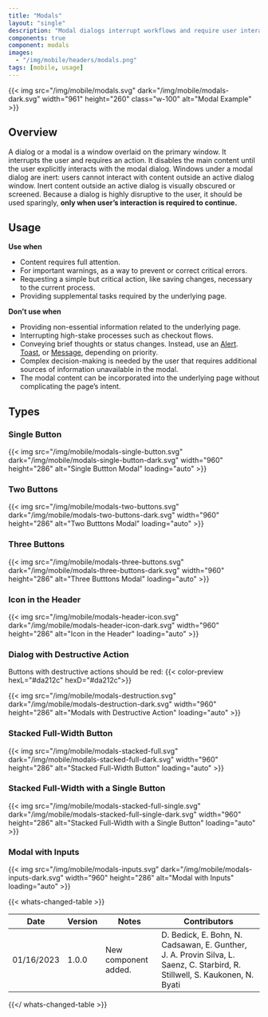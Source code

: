 ```yaml
---
title: "Modals"
layout: "single"
description: "Modal dialogs interrupt workflows and require user interaction."
components: true
component: modals
images:
  - "/img/mobile/headers/modals.png"
tags: [mobile, usage]
---
```


{{< img src="/img/mobile/modals.svg" dark="/img/mobile/modals-dark.svg" width="961" height="260" class="w-100" alt="Modal Example" >}}

## Overview

A dialog or a modal is a window overlaid on the primary window. It interrupts the user and requires an action. It disables the main content until the user explicitly interacts with the modal dialog. Windows under a modal dialog are inert: users cannot interact with content outside an active dialog window. Inert content outside an active dialog is visually obscured or screened. Because a dialog is highly disruptive to the user, it should be used sparingly, **only when user’s interaction is required to continue.**

## Usage

**Use when**

- Content requires full attention.
- For important warnings, as a way to prevent or correct critical errors.
- Requesting a simple but critical action, like saving changes, necessary to the current process.
- Providing supplemental tasks required by the underlying page.

**Don’t use when**

- Providing non-essential information related to the underlying page.
- Interrupting high-stake processes such as checkout flows.
- Conveying brief thoughts or status changes. Instead, use an [Alert](/components/mobile/alerts/). [Toast](/components/mobile/toasts/), or [Message](/components/mobile/messages/), depending on priority.
- Complex decision-making is needed by the user that requires additional sources of information unavailable in the modal.
- The modal content can be incorporated into the underlying page without complicating the page’s intent.

## Types

### Single Button

{{< img src="/img/mobile/modals-single-button.svg" dark="/img/mobile/modals-single-button-dark.svg" width="960" height="286" alt="Single Buttton Modal" loading="auto" >}}

### Two Buttons

{{< img src="/img/mobile/modals-two-buttons.svg" dark="/img/mobile/modals-two-buttons-dark.svg" width="960" height="286" alt="Two Butttons Modal" loading="auto" >}}

### Three Buttons

{{< img src="/img/mobile/modals-three-buttons.svg" dark="/img/mobile/modals-three-buttons-dark.svg" width="960" height="286" alt="Three Butttons Modal" loading="auto" >}}

### Icon in the Header

{{< img src="/img/mobile/modals-header-icon.svg" dark="/img/mobile/modals-header-icon-dark.svg" width="960" height="286" alt="Icon in the Header" loading="auto" >}}

### Dialog with Destructive Action

Buttons with destructive actions should be red: {{< color-preview hexL="#da212c" hexD="#da212c">}}

{{< img src="/img/mobile/modals-destruction.svg" dark="/img/mobile/modals-destruction-dark.svg" width="960" height="286" alt="Modals with Destructive Action" loading="auto" >}}

### Stacked Full-Width Button

{{< img src="/img/mobile/modals-stacked-full.svg" dark="/img/mobile/modals-stacked-full-dark.svg" width="960" height="286" alt="Stacked Full-Width Button" loading="auto" >}}

### Stacked Full-Width with a Single Button

{{< img src="/img/mobile/modals-stacked-full-single.svg" dark="/img/mobile/modals-stacked-full-single-dark.svg" width="960" height="286" alt="Stacked Full-Width with a Single Button" loading="auto" >}}

### Modal with Inputs

{{< img src="/img/mobile/modals-inputs.svg" dark="/img/mobile/modals-inputs-dark.svg" width="960" height="286" alt="Modal with Inputs" loading="auto" >}}

{{< whats-changed-table >}}

| Date       | Version | Notes                               | Contributors |
| ---------- | ------- | ----------------------------------- | ------------ |
| 01/16/2023 | 1.0.0   | New component added. | D. Bedick, E. Bohn, N. Cadsawan, E. Gunther, J. A. Provin Silva, L. Saenz, C. Starbird, R. Stillwell, S. Kaukonen, N. Byati   |

{{</ whats-changed-table >}}
